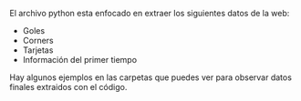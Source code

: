 
El archivo python esta enfocado en extraer los siguientes datos de la web: 

* Goles 
* Corners
* Tarjetas 
* Información del primer tiempo

Hay algunos ejemplos en las carpetas que puedes ver para observar datos finales extraidos con el código.
